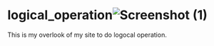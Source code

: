 # logical_operation![Screenshot (1)](https://user-images.githubusercontent.com/73791953/148438075-e69f42dc-5f25-496c-9dcc-6d368f10de03.png)
 This is my overlook of my site to do logocal operation.

